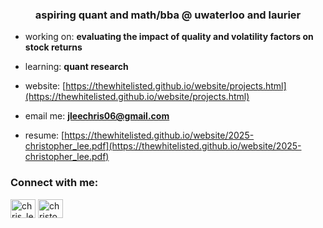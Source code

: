 <h3 align="center">aspiring quant and math/bba @ uwaterloo and laurier</h3>

- working on: **evaluating the impact of quality and volatility factors on stock returns**

- learning: **quant research**

- website: [https://thewhitelisted.github.io/website/projects.html](https://thewhitelisted.github.io/website/projects.html)

- email me: **jleechris06@gmail.com**

- resume: [https://thewhitelisted.github.io/website/2025-christopher_lee.pdf](https://thewhitelisted.github.io/website/2025-christopher_lee.pdf)

<h3 align="left">Connect with me:</h3>
<p align="left">
<a href="https://twitter.com/chris_lee912" target="blank"><img align="center" src="https://raw.githubusercontent.com/rahuldkjain/github-profile-readme-generator/master/src/images/icons/Social/twitter.svg" alt="chris_lee912" height="30" width="40" /></a>
<a href="https://linkedin.com/in/christopherjlee2006" target="blank"><img align="center" src="https://raw.githubusercontent.com/rahuldkjain/github-profile-readme-generator/master/src/images/icons/Social/linked-in-alt.svg" alt="christopherjlee2006" height="30" width="40" /></a>
</p>
